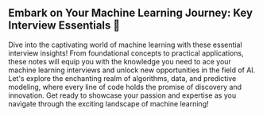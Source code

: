 ## **Embark on Your Machine Learning Journey: Key Interview Essentials 🚀**

Dive into the captivating world of machine learning with these essential interview insights! From foundational concepts to practical applications, these notes will equip you with the knowledge you need to ace your machine learning interviews and unlock new opportunities in the field of AI. Let's explore the enchanting realm of algorithms, data, and predictive modeling, where every line of code holds the promise of discovery and innovation. Get ready to showcase your passion and expertise as you navigate through the exciting landscape of machine learning!
